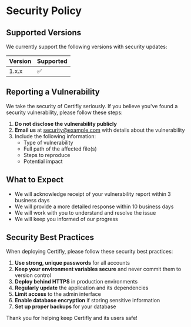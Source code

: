 # Security Policy

## Supported Versions

We currently support the following versions with security updates:

| Version | Supported          |
| ------- | ------------------ |
| 1.x.x   | :white_check_mark: |

## Reporting a Vulnerability

We take the security of Certifly seriously. If you believe you've found a security vulnerability, please follow these steps:

1. **Do not disclose the vulnerability publicly**
2. **Email us** at security@example.com with details about the vulnerability
3. Include the following information:
   - Type of vulnerability
   - Full path of the affected file(s)
   - Steps to reproduce
   - Potential impact

## What to Expect

- We will acknowledge receipt of your vulnerability report within 3 business days
- We will provide a more detailed response within 10 business days
- We will work with you to understand and resolve the issue
- We will keep you informed of our progress

## Security Best Practices

When deploying Certifly, please follow these security best practices:

1. **Use strong, unique passwords** for all accounts
2. **Keep your environment variables secure** and never commit them to version control
3. **Deploy behind HTTPS** in production environments
4. **Regularly update** the application and its dependencies
5. **Limit access** to the admin interface
6. **Enable database encryption** if storing sensitive information
7. **Set up proper backups** for your database

Thank you for helping keep Certifly and its users safe!
